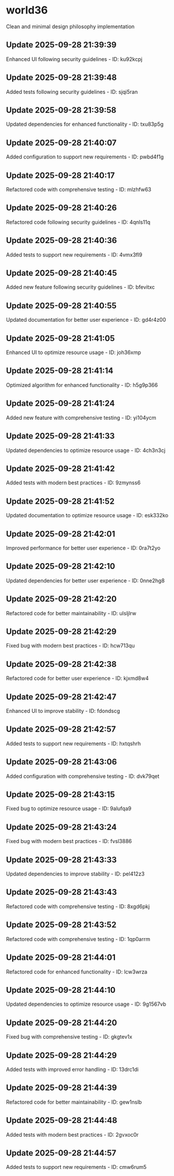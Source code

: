 # world36
Clean and minimal design philosophy implementation

## Update 2025-09-28 21:39:39
Enhanced UI following security guidelines - ID: ku92kcpj


## Update 2025-09-28 21:39:48
Added tests following security guidelines - ID: sjqi5ran


## Update 2025-09-28 21:39:58
Updated dependencies for enhanced functionality - ID: txu83p5g


## Update 2025-09-28 21:40:07
Added configuration to support new requirements - ID: pwbd4f1g


## Update 2025-09-28 21:40:17
Refactored code with comprehensive testing - ID: mlzhfw63


## Update 2025-09-28 21:40:26
Refactored code following security guidelines - ID: 4qnls11q


## Update 2025-09-28 21:40:36
Added tests to support new requirements - ID: 4vmx3fl9


## Update 2025-09-28 21:40:45
Added new feature following security guidelines - ID: bfevitxc


## Update 2025-09-28 21:40:55
Updated documentation for better user experience - ID: gd4r4z00


## Update 2025-09-28 21:41:05
Enhanced UI to optimize resource usage - ID: joh36xmp


## Update 2025-09-28 21:41:14
Optimized algorithm for enhanced functionality - ID: h5g9p366


## Update 2025-09-28 21:41:24
Added new feature with comprehensive testing - ID: yi104ycm


## Update 2025-09-28 21:41:33
Updated dependencies to optimize resource usage - ID: 4ch3n3cj


## Update 2025-09-28 21:41:42
Added tests with modern best practices - ID: 9zmynss6


## Update 2025-09-28 21:41:52
Updated documentation to optimize resource usage - ID: esk332ko


## Update 2025-09-28 21:42:01
Improved performance for better user experience - ID: 0ra7t2yo


## Update 2025-09-28 21:42:10
Updated dependencies for better user experience - ID: 0nne2hg8


## Update 2025-09-28 21:42:20
Refactored code for better maintainability - ID: ulsljlrw


## Update 2025-09-28 21:42:29
Fixed bug with modern best practices - ID: hcw713qu


## Update 2025-09-28 21:42:38
Refactored code for better user experience - ID: kjxmd8w4


## Update 2025-09-28 21:42:47
Enhanced UI to improve stability - ID: fdondscg


## Update 2025-09-28 21:42:57
Added tests to support new requirements - ID: hxtqshrh


## Update 2025-09-28 21:43:06
Added configuration with comprehensive testing - ID: dvk79qet


## Update 2025-09-28 21:43:15
Fixed bug to optimize resource usage - ID: 9alufqa9


## Update 2025-09-28 21:43:24
Fixed bug with modern best practices - ID: fvsl3886


## Update 2025-09-28 21:43:33
Updated dependencies to improve stability - ID: pel412z3


## Update 2025-09-28 21:43:43
Refactored code with comprehensive testing - ID: 8xgd6pkj


## Update 2025-09-28 21:43:52
Refactored code with comprehensive testing - ID: 1qp0arrm


## Update 2025-09-28 21:44:01
Refactored code for enhanced functionality - ID: lcw3wrza


## Update 2025-09-28 21:44:10
Updated dependencies to optimize resource usage - ID: 9g1567vb


## Update 2025-09-28 21:44:20
Fixed bug with comprehensive testing - ID: gkgtev1x


## Update 2025-09-28 21:44:29
Added tests with improved error handling - ID: 13drc1di


## Update 2025-09-28 21:44:39
Refactored code for better maintainability - ID: gew1nslb


## Update 2025-09-28 21:44:48
Added tests with modern best practices - ID: 2gvxoc0r


## Update 2025-09-28 21:44:57
Added tests to support new requirements - ID: cmw6rum5

